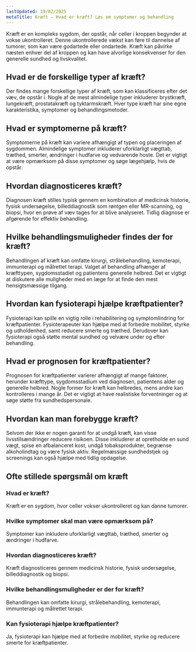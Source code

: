 ```yaml
---
lastUpdated: 19/02/2025
metaTitle: Kræft – Hvad er kræft? Læs om symptomer og behandling
---
```


Kræft er en kompleks sygdom, der opstår, når celler i kroppen begynder at vokse ukontrolleret. Denne ukontrollerede vækst kan føre til dannelse af tumorer, som kan være godartede eller ondartede. Kræft kan påvirke næsten enhver del af kroppen og kan have alvorlige konsekvenser for den generelle sundhed og livskvalitet.

## Hvad er de forskellige typer af kræft?

Der findes mange forskellige typer af kræft, som kan klassificeres efter det væv, de opstår i. Nogle af de mest almindelige typer inkluderer brystkræft, lungekræft, prostatakræft og tyktarmskræft. Hver type kræft har sine egne karakteristika, symptomer og behandlingsmetoder.

## Hvad er symptomerne på kræft?

Symptomerne på kræft kan variere afhængigt af typen og placeringen af sygdommen. Almindelige symptomer inkluderer uforklarligt vægttab, træthed, smerter, ændringer i hudfarve og vedvarende hoste. Det er vigtigt at være opmærksom på disse symptomer og søge lægehjælp, hvis de opstår.

## Hvordan diagnosticeres kræft?

Diagnosen kræft stilles typisk gennem en kombination af medicinsk historie, fysisk undersøgelse, billeddiagnostik som røntgen eller MR-scanning, og biopsi, hvor en prøve af væv tages for at blive analyseret. Tidlig diagnose er afgørende for effektiv behandling.

## Hvilke behandlingsmuligheder findes der for kræft?

Behandlingen af kræft kan omfatte kirurgi, strålebehandling, kemoterapi, immunterapi og målrettet terapi. Valget af behandling afhænger af kræfttypen, sygdomsstadiet og patientens generelle helbred. Det er vigtigt at diskutere alle muligheder med en læge for at finde den mest hensigtsmæssige tilgang.

## Hvordan kan fysioterapi hjælpe kræftpatienter?

Fysioterapi kan spille en vigtig rolle i rehabilitering og symptomlindring for kræftpatienter. Fysioterapeuter kan hjælpe med at forbedre mobilitet, styrke og udholdenhed, samt reducere smerte og træthed. Derudover kan fysioterapi også støtte mental sundhed og velvære under og efter behandling.

## Hvad er prognosen for kræftpatienter?

Prognosen for kræftpatienter varierer afhængigt af mange faktorer, herunder kræfttype, sygdomsstadium ved diagnosen, patientens alder og generelle helbred. Nogle former for kræft kan helbredes, mens andre kan kontrolleres i mange år. Det er vigtigt at have realistiske forventninger og at søge støtte fra sundhedspersonale.

## Hvordan kan man forebygge kræft?

Selvom der ikke er nogen garanti for at undgå kræft, kan visse livsstilsændringer reducere risikoen. Disse inkluderer at opretholde en sund vægt, spise en afbalanceret kost, undgå tobaksprodukter, begrænse alkoholindtag og være fysisk aktiv. Regelmæssige sundhedstjek og screenings kan også hjælpe med tidlig opdagelse.

## Ofte stillede spørgsmål om kræft

### Hvad er kræft?

Kræft er en sygdom, hvor celler vokser ukontrolleret og kan danne tumorer.

### Hvilke symptomer skal man være opmærksom på?

Symptomer kan inkludere uforklarligt vægttab, træthed, smerter og ændringer i hudfarve.

### Hvordan diagnosticeres kræft?

Kræft diagnosticeres gennem medicinsk historie, fysisk undersøgelse, billeddiagnostik og biopsi.

### Hvilke behandlingsmuligheder er der for kræft?

Behandlingen kan omfatte kirurgi, strålebehandling, kemoterapi, immunterapi og målrettet terapi.

### Kan fysioterapi hjælpe kræftpatienter?

Ja, fysioterapi kan hjælpe med at forbedre mobilitet, styrke og reducere smerte for kræftpatienter.
